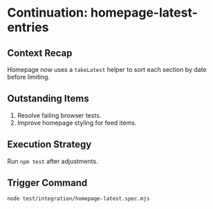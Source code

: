 # Continuation: homepage-latest-entries

## Context Recap
Homepage now uses a `takeLatest` helper to sort each section by date before limiting.

## Outstanding Items
1. Resolve failing browser tests.
2. Improve homepage styling for feed items.

## Execution Strategy
Run `npm test` after adjustments.

## Trigger Command
`node test/integration/homepage-latest.spec.mjs`
